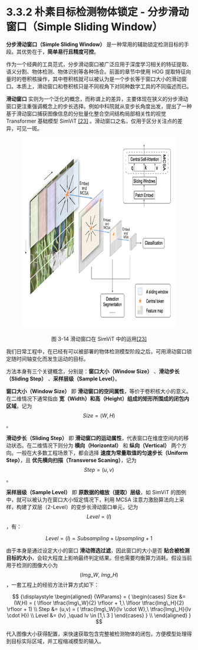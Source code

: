 
# 3.3.2 朴素目标检测物体锁定 - 分步滑动窗口（Simple Sliding Window）

**分步滑动窗口（Simple Sliding Window）** 是一种常用的辅助锁定检测目标的手段。其优势在于，**简单易行且精度可控**。

作为一个经典的工具范式，分步滑动窗口被广泛应用于深度学习相关的特征提取、语义分割、物体检测、物体识别等各种场合。前面的章节中使用 HOG 提取特征向量时的卷积核操作，其中卷积核就可以被认为是一个步长等于窗口大小的滑动窗口。本质上，滑动窗口和卷积核只是不同视角下对同种数学工具的不同描述而已。

**滑动窗口** 实则为一个泛化的概念，而称谓上的差异，主要体现在狭义的分步滑动窗口更注重强调概念上的步长选择。例如中科院就从变步长角度出发，提出了一种基于滑动窗口捕获图像信息的分批量化整合空间结构局部相关性的视觉 Transformer 基础模型 SimViT [\[23\]][ref] 。滑动窗口之名，仅用于区分关注点的差异，可见一斑。

<center>
<figure>
   <img  
      width = "700" height = "520"
      src="../../Pictures/SimViT.png" alt="">
    <figcaption>
      <p>图 3-14 滑动窗口在 SimViT 中的运用<a href="References_3.md">[23]</a></p>
   </figcaption>
</figure>
</center>

我们日常工程中，在已经有可以被部署的物体检测模型阶段之后，可用滑动窗口锁定随时间轴变化而发生运动的目标。

方法本身有三个关键概念，分别是：**窗口大小（Window Size）** 、**滑动步长（Sliding Step）** 、**采样层级（Sample Level）**。

**窗口大小（Window Size）** 即 **滑动窗口的空间属性**，等价于卷积核大小的意义。在二维情况下通常指由 **宽（Width）和高（Height）组成的矩形所围成的闭包内区域**，记为 $$Size = (W,H)$$ 。

**滑动步长（Sliding Step）** 即 **滑动窗口的运动属性**，代表窗口在维度空间内的移动状态。在二维情况下则分为 **横向（Horizontal）** 和 **纵向（Vertical）** 两个方向。一般在大多数工程场景下，都会选择 **速度为常量取值的匀速步长（Uniform Step）**，且 **优先横向扫描（Transverse Scaning）**，记为 $$Step = (u,v)$$ 。

**采样层级（Sample Level）** 即 **原数据的缩放（提取）层级**，如 SimViT 的图例中，就可以被认为在窗口大小恒定情况下，利用 MCSA 注意力激励算法向上采样，构建了双层（2-Level）的变步长滑动窗口单元，记为 $$Level = (l)$$ ，有：

$$
Level = (l) = Subsampling + Upsampling + 1
$$

由于本身是通过设定大小的窗口 **滑动筛选过滤**，因此窗口的大小是否 **贴合被检测目标的大小**，会较大程度上影响最终判定结果。但也需要均衡算力消耗。假设当前用于检测的图像大小为 $$(Img\_W,\ Img\_H)$$ ，一套工程上的经验方法计算方式如下：

$$
{\displaystyle 
 \begin{aligned}
 {WParams} =
   {
        \begin{cases}
          Size &= (W,H) = ( \lfloor \tfrac{Img\_W}{2} \rfloor + 1,\ \lfloor \tfrac{Img\_H}{2} \rfloor + 1) \\
          Step &= (u,v) = ( \tfrac{Img\_W}{lv \cdot W},\ \tfrac{Img\_H}{lv \cdot H})     \\
          Level &= (lv) ,\quad  lv  \in [1,\ 3 ] 
        \end{cases}
   }   \\
 \end{aligned}
}
$$

代入图像大小获得配置，来快速获取包含完整被检测物体的闭包，方便模型处理得到目标实际区域，并工程缩减模型的输入。


[ref]: References_3.md
